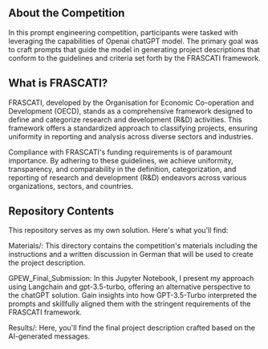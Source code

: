 ## About the Competition

In this prompt engineering competition, participants were tasked with leveraging the capabilities of Openai chatGPT model. The primary goal was to craft prompts that guide the model in generating project descriptions that conform to the guidelines and criteria set forth by the FRASCATI framework.

## What is FRASCATI?

FRASCATI, developed by the Organisation for Economic Co-operation and Development (OECD), stands as a comprehensive framework designed to define and categorize research and development (R&D) activities. This framework offers a standardized approach to classifying projects, ensuring uniformity in reporting and analysis across diverse sectors and industries.

Compliance with FRASCATI's funding requirements is of paramount importance. By adhering to these guidelines, we achieve uniformity, transparency, and comparability in the definition, categorization, and reporting of research and development (R&D) endeavors across various organizations, sectors, and countries. 

## Repository Contents

This repository serves as my own solution. Here's what you'll find:

Materials/: This directory contains the competition's materials including the instructions and a written discussion in German that will be used to create the project description.

GPEW_Final_Submission: In this Jupyter Notebook, I present my approach using Langchain and gpt-3.5-turbo, offering an alternative perspective to the chatGPT solution. Gain insights into how GPT-3.5-Turbo interpreted the prompts and skillfully aligned them with the stringent requirements of the FRASCATI framework.

Results/: Here, you'll find the final project description crafted based on the AI-generated messages.
